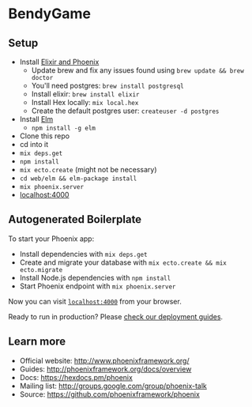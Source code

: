 # BendyGame

## Setup
- Install [Elixir and Phoenix](http://www.phoenixframework.org/docs/installation)
  - Update brew and fix any issues found using `brew update && brew doctor `
  - You'll need postgres: `brew install postgresql`
  - Install elixir: `brew install elixir`
  - Install Hex locally: `mix local.hex`
  - Create the default postgres user: `createuser -d postgres`
- Install [Elm](http://elm-lang.org:1234/install)
  - `npm install -g elm`
- Clone this repo
- cd into it
- `mix deps.get`
- `npm install`
- `mix ecto.create` (might not be necessary)
- `cd web/elm && elm-package install`
- `mix phoenix.server`
- [localhost:4000](http://localhost:4000)

## Autogenerated Boilerplate

To start your Phoenix app:

  * Install dependencies with `mix deps.get`
  * Create and migrate your database with `mix ecto.create && mix ecto.migrate`
  * Install Node.js dependencies with `npm install`
  * Start Phoenix endpoint with `mix phoenix.server`

Now you can visit [`localhost:4000`](http://localhost:4000) from your browser.

Ready to run in production? Please [check our deployment guides](http://www.phoenixframework.org/docs/deployment).

## Learn more

  * Official website: http://www.phoenixframework.org/
  * Guides: http://phoenixframework.org/docs/overview
  * Docs: https://hexdocs.pm/phoenix
  * Mailing list: http://groups.google.com/group/phoenix-talk
  * Source: https://github.com/phoenixframework/phoenix

